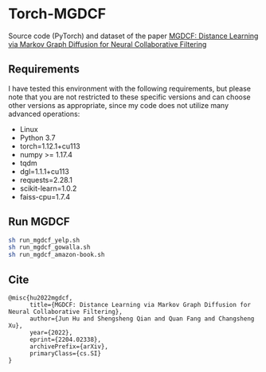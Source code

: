 # Torch-MGDCF
Source code (PyTorch) and dataset of the paper [MGDCF: Distance Learning via Markov Graph Diffusion for Neural Collaborative Filtering](https://arxiv.org/abs/2204.02338)




## Requirements

I have tested this environment with the following requirements, but please note that you are not restricted to these specific versions and can choose other versions as appropriate, since my code does not utilize many advanced operations:

+ Linux
+ Python 3.7
+ torch=1.12.1+cu113
+ numpy >= 1.17.4
+ tqdm
+ dgl=1.1.1+cu113
+ requests=2.28.1
+ scikit-learn=1.0.2
+ faiss-cpu=1.7.4


## Run MGDCF

```bash
sh run_mgdcf_yelp.sh
sh run_mgdcf_gowalla.sh
sh run_mgdcf_amazon-book.sh
```






## Cite

```
@misc{hu2022mgdcf,
      title={MGDCF: Distance Learning via Markov Graph Diffusion for Neural Collaborative Filtering}, 
      author={Jun Hu and Shengsheng Qian and Quan Fang and Changsheng Xu},
      year={2022},
      eprint={2204.02338},
      archivePrefix={arXiv},
      primaryClass={cs.SI}
}
```